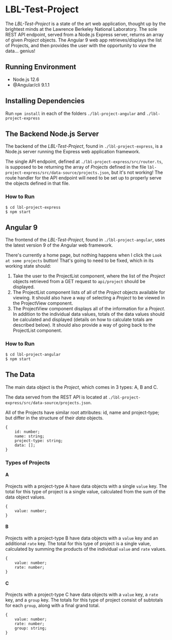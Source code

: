 # LBL-Test-Project


The *LBL-Test-Project* is a state of the art web application, thought up by the brightest minds at the Lawrence Berkeley National Laboratory.  The sole REST API endpoint, served from a Node.js Express server, returns an array of given *Project* objects.  The Angular 9 web app retrieves/displays the list of Projects, and then provides the user with the opportunity to *view* the data... genius!

## Running Environment

* Node.js 12.6
* @Angular/cli 9.1.1


## Installing Dependencies

Run `npm install` in each of the folders `./lbl-project-angular` and `./lbl-project-express`

## The Backend Node.js Server

The backend of the *LBL-Test-Project*, found in `./lbl-project-express`, is a Node.js server running the Express web application framework.

The single API endpoint, defined at `./lbl-project-express/src/router.ts`, is supposed to be returning the array of *Projects* defined in the file `lbl-project-express/src/data-source/projects.json`, but it's not working! The route handler for the API endpoint will need to be set up to properly serve the objects defined in that file.

### How to Run

```
$ cd lbl-project-express
$ npm start
```

## Angular 9

The frontend of the *LBL-Test-Project*, found in `./lbl-project-angular`, uses the latest version 9 of the Angular web framework.

There's currently a home page, but nothing happens when I click the `Look at some projects` button!  That's going to need to be fixed, which in its working state should:

1. Take the user to the ProjectList component, where the list of the *Project* objects retrieved from a GET request to `api/project` should be displayed.
2. The ProjectList component lists of all of the *Project* objects available for viewing.  It should also have a way of selecting a *Project* to be viewed in the ProjectView component.
3. The ProjectView component displays all of the information for a *Project*.  In addition to the individual data values, totals of the data values should be calculated and displayed (details on how to calculate totals are described below).  It should also provide a way of going back to the ProjectList component.


### How to Run

```
$ cd lbl-project-angular
$ npm start
```

## The Data

The main data object is the *Project*, which comes in 3 types: A, B and C.

The data served from the REST API is located at `./lbl-project-express/src/data-source/projects.json`.

All of the Projects have similar root attributes: id, name and project-type; but differ in the structure of their *data* objects.

```
{
    id: number;
    name: string;
    project-type: string;
    data: [];
}
```

### Types of Projects

#### A

Projects with a project-type A have data objects with a single `value` key.  The total for this type of project is a single value, calculated from the sum of the data object values.


```
{
    value: number;
}
```

#### B

Projects with a project-type B have data objects with a `value` key and an additional `rate` key.  The total for this type of project is a single value, calculated by summing the products of the individual `value` and `rate` values.


```
{
    value: number;
    rate: number;
}
```

#### C

Projects with a project-type C have data objects with a `value` key, a `rate` key, and a `group` key.  The totals for this type of project consist of subtotals for each `group`, along with a final grand total.

```
{
    value: number;
    rate: number;
    group: string;
}
```

